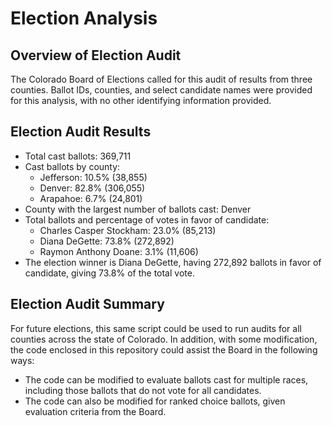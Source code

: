 # Election Analysis

## Overview of Election Audit

The Colorado Board of Elections called for this audit of results from three counties. Ballot IDs, counties, and select candidate names were provided for this analysis, with no other identifying information provided.

## Election Audit Results

- Total cast ballots: 369,711
- Cast ballots by county:
  - Jefferson: 10.5% (38,855)
  - Denver: 82.8% (306,055)
  - Arapahoe: 6.7% (24,801)
- County with the largest number of ballots cast: Denver
- Total ballots and percentage of votes in favor of candidate:
  - Charles Casper Stockham: 23.0% (85,213)
  - Diana DeGette: 73.8% (272,892)
  - Raymon Anthony Doane: 3.1% (11,606)
- The election winner is Diana DeGette, having 272,892 ballots in favor of candidate, giving 73.8% of the total vote.

## Election Audit Summary

For future elections, this same script could be used to run audits for all counties across the state of Colorado. In addition, with some modification, the code enclosed in this repository could assist the Board in the following ways:
- The code can be modified to evaluate ballots cast for multiple races, including those ballots that do not vote for all candidates.
- The code can also be modified for ranked choice ballots, given evaluation criteria from the Board.
